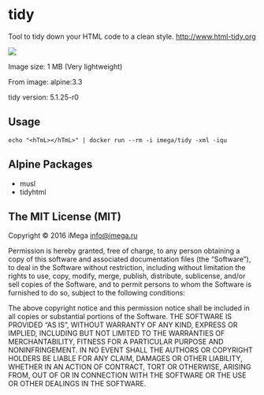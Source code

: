 # tidy

Tool to tidy down your HTML code to a clean style. http://www.html-tidy.org

[![](https://badge.imagelayers.io/imega/tidy:latest.svg)](https://imagelayers.io/?images=imega/tidy:latest 'Get your own badge on imagelayers.io')

Image size: 1 MB (Very lightweight)

From image: alpine:3.3

tidy version: 5.1.25-r0

## Usage

```
echo "<hTmL></hTmL>" | docker run --rm -i imega/tidy -xml -iqu
```

## Alpine Packages
  - musl
  - tidyhtml

## The MIT License (MIT)

Copyright © 2016 iMega <info@imega.ru>

Permission is hereby granted, free of charge, to any person obtaining a copy of this software and associated documentation files (the “Software”), to deal in the Software without restriction, including without limitation the rights to use, copy, modify, merge, publish, distribute, sublicense, and/or sell copies of the Software, and to permit persons to whom the Software is furnished to do so, subject to the following conditions:

The above copyright notice and this permission notice shall be included in all copies or substantial portions of the Software.
THE SOFTWARE IS PROVIDED “AS IS”, WITHOUT WARRANTY OF ANY KIND, EXPRESS OR IMPLIED, INCLUDING BUT NOT LIMITED TO THE WARRANTIES OF MERCHANTABILITY, FITNESS FOR A PARTICULAR PURPOSE AND NONINFRINGEMENT. IN NO EVENT SHALL THE AUTHORS OR COPYRIGHT HOLDERS BE LIABLE FOR ANY CLAIM, DAMAGES OR OTHER LIABILITY, WHETHER IN AN ACTION OF CONTRACT, TORT OR OTHERWISE, ARISING FROM, OUT OF OR IN CONNECTION WITH THE SOFTWARE OR THE USE OR OTHER DEALINGS IN THE SOFTWARE.
